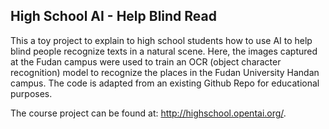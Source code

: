## High School AI - Help Blind Read

This a toy project to explain to high school students how to use AI to help blind people recognize texts in a natural scene. Here, the images captured at the Fudan campus were used to train an OCR (object character recognition) model to recognize the places in the Fudan University Handan campus. The code is adapted from an existing Github Repo for educational purposes.

The course project can be found at: http://highschool.opentai.org/.
